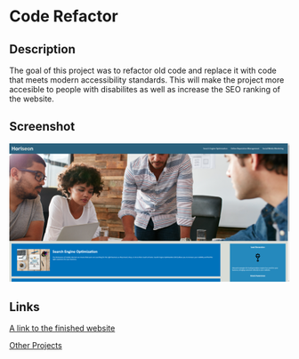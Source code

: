 # Code Refactor

## Description

The goal of this project was to refactor old code and replace it with code that meets modern accessibility standards. This will make the project more accesible to people with disabilites as well as increase the SEO ranking of the website. 

## Screenshot

![Image showing the finished webpage](./assets/images/codeRefactorWebsite.png)

## Links

[A link to the finished website](https://turnerhelical.github.io/CodeRefactor/)

[Other Projects](https://github.com/TurnerHelical?tab=repositories)
